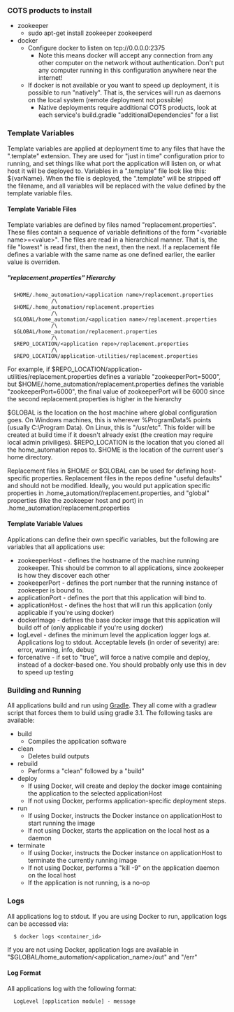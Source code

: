 ### COTS products to install
- zookeeper
  - sudo apt-get install zookeeper zookeeperd
- docker
  - Configure docker to listen on tcp://0.0.0.0:2375
    - Note this means docker will accept any connection from any other computer on the network without authentication. Don't put any computer running in this configuration anywhere near the internet!
  - If docker is not available or you want to speed up deployment, it is possible to run "natively". That is, the services will run as daemons on the local system (remote deployment not possible)
    - Native deployments require additional COTS products, look at each service's build.gradle "additionalDependencies" for a list

### Template Variables
Template variables are applied at deployment time to any files that have the ".template" extension. They are used for "just in time" configuration prior to running, and set things like what port the application will listen on, or what host it will be deployed to. Variables in a ".template" file look like this: ${varName}. When the file is deployed, the ".template" will be stripped off the filename, and all variables will be replaced with the value defined by the template variable files.
   
#### Template Variable Files
Template variables are defined by files named "replacement.properties". These files contain a sequence of variable definitions of the form "\<variable name>=\<value>". The files are read in a hierarchical manner. That is, the file "lowest" is read first, then the next, then the next. If a replacement file defines a variable with the same name as one defined earlier, the earlier value is overriden.

##### "replacement.properties" Hierarchy

      $HOME/.home_automation/<application name>/replacement.properties
                  /\
      $HOME/.home_automation/replacement.properties
                  /\
      $GLOBAL/home_automation/<application name>/replacement.properties
                  /\
      $GLOBAL/home_automation/replacement.properties
                  /\
      $REPO_LOCATION/<application repo>/replacement.properties
                  /\
      $REPO_LOCATION/application-utilities/replacement.properties
      
For example, if $REPO_LOCATION/application-utilities/replacement.properties defines a variable "zookeeperPort=5000", but $HOME/.home_automation/replacement.properties defines the variable "zookeeperPort=6000", the final value of zookeeperPort will be 6000 since the second replacement.properties is higher in the hierarchy
   
$GLOBAL is the location on the host machine where global configuration goes. On Windows machines, this is wherever %ProgramData% points (usually C:\Program Data). On Linux, this is "/usr/etc". This folder will be created at build time if it doesn't already exist (the creation may require local admin priviliges). $REPO_LOCATION is the location that you cloned all the home_automation repos to. $HOME is the location of the current user's home directory.
   
Replacement files in $HOME or $GLOBAL can be used for defining host-specific properties. Replacement files in the repos define "useful defaults" and should not be modified. Ideally, you would put application specific properties in .home_automation/<application name>/replacement.properties, and "global" properties (like the zookeeper host and port) in .home_automation/replacement.properties

#### Template Variable Values
Applications can define their own specific variables, but the following are variables that all applications use:
- zookeeperHost - defines the hostname of the machine running zookeeper. This should be common to all applications, since zookeeper is how they discover each other
- zookeeperPort - defines the port number that the running instance of zookeeper is bound to.
- applicationPort - defines the port that this application will bind to.
- applicationHost - defines the host that will run this application (only applicable if you're using docker)
- dockerImage - defines the base docker image that this application will build off of (only applicable if you're using docker)
- logLevel - defines the minimum level the application logger logs at. Applications log to stdout. Acceptable levels (in order of severity) are: error, warning, info, debug
- forcenative - if set to "true", will force a native compile and deploy, instead of a docker-based one. You should probably only use this in dev to speed up testing

### Building and Running
All applications build and run using [Gradle](https://gradle.org/). They all come with a gradlew script that forces them to build using gradle 3.1. The following tasks are available:
- build
  - Compiles the application software
- clean
  - Deletes build outputs
- rebuild
  - Performs a "clean" followed by a "build"
- deploy
  - If using Docker, will create and deploy the docker image containing the application to the selected applicationHost
  - If not using Docker, performs application-specific deployment steps.
- run
  - If using Docker, instructs the Docker instance on applicationHost to start running the image
  - If not using Docker, starts the application on the local host as a daemon
- terminate
  - If using Docker, instructs the Docker instance on applicationHost to terminate the currently running image
  - If not using Docker, performs a "kill -9" on the application daemon on the local host
  - If the application is not running, is a no-op

### Logs
All applications log to stdout. If you are using Docker to run, application logs can be accessed via:

      $ docker logs <container_id>
      
If you are not using Docker, application logs are available in "$GLOBAL/home_automation/\<application_name>/out" and "/err"

#### Log Format
All applications log with the following format:

      LogLevel [application module] - message
